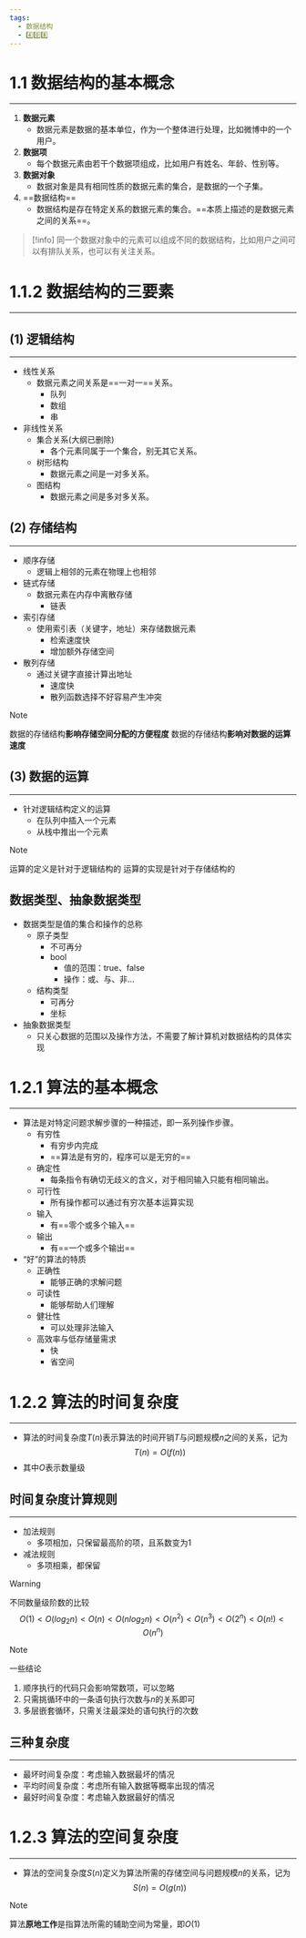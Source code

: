 ```yaml
---
tags:
  - 数据结构
  - 4️⃣0️⃣8️⃣
---
```

# 1.1 数据结构的基本概念
---
1. **数据元素**
	- 数据元素是数据的基本单位，作为一个整体进行处理，比如微博中的一个用户。
2. **数据项**
	- 每个数据元素由若干个数据项组成，比如用户有姓名、年龄、性别等。
3. **数据对象**
	- 数据对象是具有相同性质的数据元素的集合，是数据的一个子集。
4. ==数据结构==
	- 数据结构是存在特定关系的数据元素的集合。==本质上描述的是数据元素之间的关系==。

> [!info]
> 同一个数据对象中的元素可以组成不同的数据结构，比如用户之间可以有排队关系，也可以有关注关系。
# 1.1.2 数据结构的三要素
---
## (1) 逻辑结构
---
- 线性关系
	- 数据元素之间关系是==一对一==关系。
		- 队列
		- 数组
		- 串
- 非线性关系
	- 集合关系(大纲已删除)
		- 各个元素同属于一个集合，别无其它关系。
	- 树形结构
		- 数据元素之间是一对多关系。
	- 图结构
		- 数据元素之间是多对多关系。
## (2) 存储结构
---
- 顺序存储
	- 逻辑上相邻的元素在物理上也相邻
- 链式存储
	- 数据元素在内存中离散存储
		- 链表
- 索引存储
	- 使用索引表（关键字，地址）来存储数据元素
		- 检索速度快
		- 增加额外存储空间
- 散列存储
	- 通过关键字直接计算出地址
		- 速度快
		- 散列函数选择不好容易产生冲突
		
> [!note]
>数据的存储结构**影响存储空间分配的方便程度**
>数据的存储结构**影响对数据的运算速度**
## (3) 数据的运算
---
- 针对逻辑结构定义的运算
	- 在队列中插入一个元素
	- 从栈中推出一个元素

> [!note]
>运算的定义是针对于逻辑结构的
>运算的实现是针对于存储结构的

## 数据类型、抽象数据类型
- 数据类型是值的集合和操作的总称
	- 原子类型
		- 不可再分
		- bool
			- 值的范围：true、false
			- 操作：或、与、非…
	- 结构类型
		- 可再分
		- 坐标
- 抽象数据类型
	- 只关心数据的范围以及操作方法，不需要了解计算机对数据结构的具体实现
# 1.2.1 算法的基本概念
---
- 算法是对特定问题求解步骤的一种描述，即一系列操作步骤。
	- 有穷性
		- 有穷步内完成
		- ==算法是有穷的，程序可以是无穷的==
	- 确定性
		- 每条指令有确切无歧义的含义，对于相同输入只能有相同输出。
	- 可行性
		- 所有操作都可以通过有穷次基本运算实现
	- 输入
		- 有==零个或多个输入==
	- 输出
		- 有==一个或多个输出==
- “好”的算法的特质
	- 正确性
		- 能够正确的求解问题
	- 可读性
		- 能够帮助人们理解
	- 健壮性
		- 可以处理非法输入
	- 高效率与低存储量需求
		- 快
		- 省空间
# 1.2.2 算法的时间复杂度
---
- 算法的时间复杂度$T(n)$表示算法的时间开销$T$与问题规模$n$之间的关系，记为
$$T(n)=O(f(n))$$
- 其中$O$表示数量级
## 时间复杂度计算规则
---
- 加法规则
	- 多项相加，只保留最高阶的项，且系数变为1
- 减法规则
	- 多项相乘，都保留
	
> [!warning]
> 不同数量级阶数的比较
> $$O(1)<O(log_2n)<O(n)<O(nlog_2n)<O(n^2)<O(n^3)<O(2^n)<O(n!)<O(n^n)$$
 
> [!note]
>一些结论
>	1. 顺序执行的代码只会影响常数项，可以忽略
>	2. 只需挑循环中的一条语句执行次数与$n$的关系即可
>	3. 多层嵌套循环，只需关注最深处的语句执行的次数
## 三种复杂度
---
- 最坏时间复杂度：考虑输入数据最坏的情况
- 平均时间复杂度：考虑所有输入数据等概率出现的情况
- 最好时间复杂度：考虑输入数据最好的情况
# 1.2.3 算法的空间复杂度
---
- 算法的空间复杂度$S(n)$定义为算法所需的存储空间与问题规模$n$的关系，记为
 $$S(n)=O(g(n))$$
 >[!note]
>算法**原地工作**是指算法所需的辅助空间为常量，即$O(1)$
